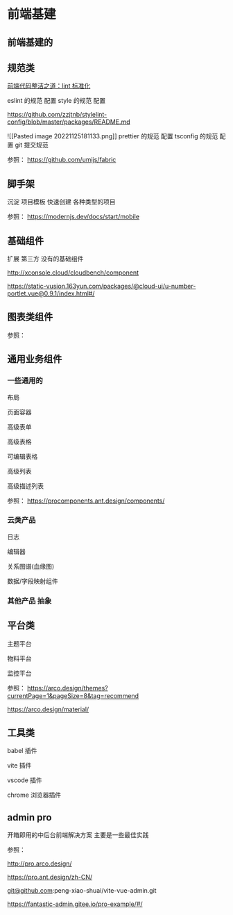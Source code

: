 # 前端基建

## 前端基建的

## 规范类

[前端代码整洁之道：lint 标准化](https://www.wujieli.top/2022/07/19/%E5%89%8D%E7%AB%AF%E4%BB%A3%E7%A0%81%E6%95%B4%E6%B4%81%E4%B9%8B%E9%81%93%EF%BC%9Alint%20%E6%A0%87%E5%87%86%E5%8C%96/)




eslint 的规范 配置
style 的规范 配置

https://github.com/zzjtnb/stylelint-config/blob/master/packages/README.md


![[Pasted image 20221125181133.png]]
prettier 的规范 配置
tsconfig 的规范 配置
git 提交规范

参照： https://github.com/umijs/fabric




## 脚手架
沉淀 项目模板 快速创建 各种类型的项目

参照： https://modernjs.dev/docs/start/mobile

## 基础组件

 扩展 第三方 没有的基础组件

 http://xconsole.cloud/cloudbench/component

 https://static-vusion.163yun.com/packages/@cloud-ui/u-number-portlet.vue@0.9.1/index.html#/

 

## 图表类组件

参照： 

## 通用业务组件
### 一些通用的
布局

页面容器

高级表单

高级表格

可编辑表格

高级列表

高级描述列表

参照： https://procomponents.ant.design/components/

### 云类产品

日志

编辑器

关系图谱(血缘图)

数据/字段映射组件

### 其他产品 抽象



## 平台类

主题平台

物料平台

监控平台

参照： 
https://arco.design/themes?currentPage=1&pageSize=8&tag=recommend

https://arco.design/material/


## 工具类

babel 插件

vite 插件

vscode 插件

chrome 浏览器插件


## admin pro

开箱即用的中后台前端解决方案
主要是一些最佳实践 

参照： 

http://pro.arco.design/

https://pro.ant.design/zh-CN/


git@github.com:peng-xiao-shuai/vite-vue-admin.git

https://fantastic-admin.gitee.io/pro-example/#/

